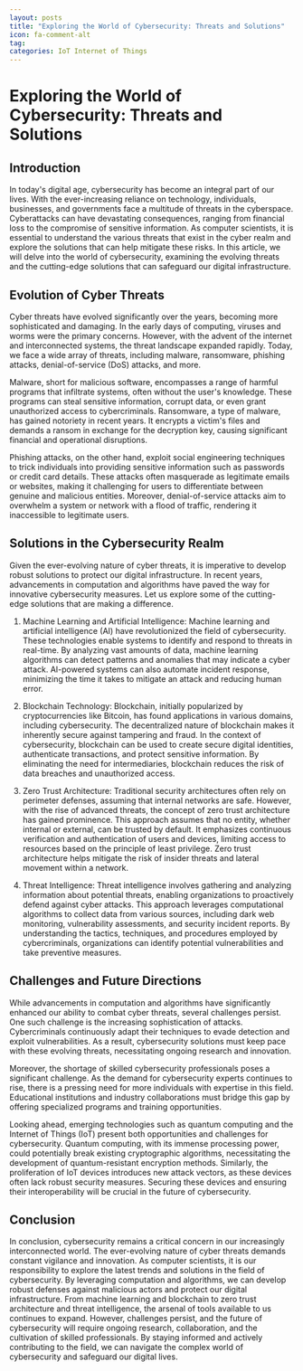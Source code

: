 ```yaml
---
layout: posts
title: "Exploring the World of Cybersecurity: Threats and Solutions"
icon: fa-comment-alt
tag:      
categories: IoT Internet of Things
---
```



# Exploring the World of Cybersecurity: Threats and Solutions

## Introduction

In today's digital age, cybersecurity has become an integral part of our lives. With the ever-increasing reliance on technology, individuals, businesses, and governments face a multitude of threats in the cyberspace. Cyberattacks can have devastating consequences, ranging from financial loss to the compromise of sensitive information. As computer scientists, it is essential to understand the various threats that exist in the cyber realm and explore the solutions that can help mitigate these risks. In this article, we will delve into the world of cybersecurity, examining the evolving threats and the cutting-edge solutions that can safeguard our digital infrastructure.

## Evolution of Cyber Threats

Cyber threats have evolved significantly over the years, becoming more sophisticated and damaging. In the early days of computing, viruses and worms were the primary concerns. However, with the advent of the internet and interconnected systems, the threat landscape expanded rapidly. Today, we face a wide array of threats, including malware, ransomware, phishing attacks, denial-of-service (DoS) attacks, and more.

Malware, short for malicious software, encompasses a range of harmful programs that infiltrate systems, often without the user's knowledge. These programs can steal sensitive information, corrupt data, or even grant unauthorized access to cybercriminals. Ransomware, a type of malware, has gained notoriety in recent years. It encrypts a victim's files and demands a ransom in exchange for the decryption key, causing significant financial and operational disruptions.

Phishing attacks, on the other hand, exploit social engineering techniques to trick individuals into providing sensitive information such as passwords or credit card details. These attacks often masquerade as legitimate emails or websites, making it challenging for users to differentiate between genuine and malicious entities. Moreover, denial-of-service attacks aim to overwhelm a system or network with a flood of traffic, rendering it inaccessible to legitimate users.

## Solutions in the Cybersecurity Realm

Given the ever-evolving nature of cyber threats, it is imperative to develop robust solutions to protect our digital infrastructure. In recent years, advancements in computation and algorithms have paved the way for innovative cybersecurity measures. Let us explore some of the cutting-edge solutions that are making a difference.

1. Machine Learning and Artificial Intelligence: Machine learning and artificial intelligence (AI) have revolutionized the field of cybersecurity. These technologies enable systems to identify and respond to threats in real-time. By analyzing vast amounts of data, machine learning algorithms can detect patterns and anomalies that may indicate a cyber attack. AI-powered systems can also automate incident response, minimizing the time it takes to mitigate an attack and reducing human error.

2. Blockchain Technology: Blockchain, initially popularized by cryptocurrencies like Bitcoin, has found applications in various domains, including cybersecurity. The decentralized nature of blockchain makes it inherently secure against tampering and fraud. In the context of cybersecurity, blockchain can be used to create secure digital identities, authenticate transactions, and protect sensitive information. By eliminating the need for intermediaries, blockchain reduces the risk of data breaches and unauthorized access.

3. Zero Trust Architecture: Traditional security architectures often rely on perimeter defenses, assuming that internal networks are safe. However, with the rise of advanced threats, the concept of zero trust architecture has gained prominence. This approach assumes that no entity, whether internal or external, can be trusted by default. It emphasizes continuous verification and authentication of users and devices, limiting access to resources based on the principle of least privilege. Zero trust architecture helps mitigate the risk of insider threats and lateral movement within a network.

4. Threat Intelligence: Threat intelligence involves gathering and analyzing information about potential threats, enabling organizations to proactively defend against cyber attacks. This approach leverages computational algorithms to collect data from various sources, including dark web monitoring, vulnerability assessments, and security incident reports. By understanding the tactics, techniques, and procedures employed by cybercriminals, organizations can identify potential vulnerabilities and take preventive measures.

## Challenges and Future Directions

While advancements in computation and algorithms have significantly enhanced our ability to combat cyber threats, several challenges persist. One such challenge is the increasing sophistication of attacks. Cybercriminals continuously adapt their techniques to evade detection and exploit vulnerabilities. As a result, cybersecurity solutions must keep pace with these evolving threats, necessitating ongoing research and innovation.

Moreover, the shortage of skilled cybersecurity professionals poses a significant challenge. As the demand for cybersecurity experts continues to rise, there is a pressing need for more individuals with expertise in this field. Educational institutions and industry collaborations must bridge this gap by offering specialized programs and training opportunities.

Looking ahead, emerging technologies such as quantum computing and the Internet of Things (IoT) present both opportunities and challenges for cybersecurity. Quantum computing, with its immense processing power, could potentially break existing cryptographic algorithms, necessitating the development of quantum-resistant encryption methods. Similarly, the proliferation of IoT devices introduces new attack vectors, as these devices often lack robust security measures. Securing these devices and ensuring their interoperability will be crucial in the future of cybersecurity.

## Conclusion

In conclusion, cybersecurity remains a critical concern in our increasingly interconnected world. The ever-evolving nature of cyber threats demands constant vigilance and innovation. As computer scientists, it is our responsibility to explore the latest trends and solutions in the field of cybersecurity. By leveraging computation and algorithms, we can develop robust defenses against malicious actors and protect our digital infrastructure. From machine learning and blockchain to zero trust architecture and threat intelligence, the arsenal of tools available to us continues to expand. However, challenges persist, and the future of cybersecurity will require ongoing research, collaboration, and the cultivation of skilled professionals. By staying informed and actively contributing to the field, we can navigate the complex world of cybersecurity and safeguard our digital lives.